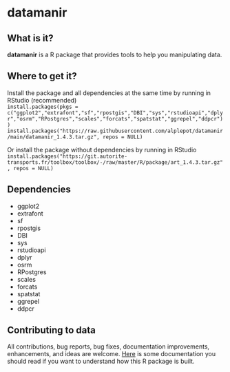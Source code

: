 # datamanir

## What is it?

__datamanir__ is a R package that provides tools to help you manipulating data.

## Where to get it?

Install the package and all dependencies at the same time by running in RStudio (recommended)\
`install.packages(pkgs = c("ggplot2","extrafont","sf","rpostgis","DBI","sys","rstudioapi","dplyr","osrm","RPostgres","scales","forcats","spatstat","ggrepel","ddpcr"))`\
`install.packages("https://raw.githubusercontent.com/alplepot/datamanir/main/datamanir_1.4.3.tar.gz", repos = NULL)`

Or install the package without dependencies by running in RStudio\
`install.packages("https://git.autorite-transports.fr/toolbox/toolbox/-/raw/master/R/package/art_1.4.3.tar.gz", repos = NULL)`

## Dependencies

- ggplot2
- extrafont
- sf
- rpostgis
- DBI
- sys
- rstudioapi
- dplyr
- osrm
- RPostgres
- scales
- forcats
- spatstat
- ggrepel
- ddpcr

## Contributing to data

All contributions, bug reports, bug fixes, documentation improvements, enhancements, and ideas are welcome.
[Here](https://thinkr.fr/creer-package-r-quelques-minutes/) is some documentation you should read if you want to understand how this R package is built.
